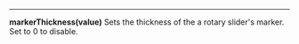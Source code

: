 <a name="markerThickness"><h3 style="padding-top: 40px; margin-top: 40px;"></h3></a>
_____________________________
**markerThickness(value)** Sets the thickness of the a rotary slider's marker. Set to 0 to disable. 


<!--UPDATE WIDGET_IN_CSOUND
    SIdent sprintf "markerThickness(%f) ", rnd(100)/50
    SIdentifier strcat SIdentifier, SIdent
-->